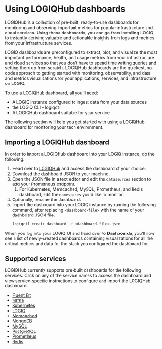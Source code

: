 # Using LOGIQHub dashboards

LOGIQHub is a collection of pre-built, ready-to-use dashboards for monitoring and observing important metrics for popular infrastructure and cloud services. Using these dashboards, you can go from installing LOGIQ to instantly deriving valuable and actionable insights from logs and metrics from your infrastructure services.

LOGIQ dashboards are preconfigured to extract, plot, and visualize the most important performance, health, and usage metrics from your infrastructure and cloud services so that you don’t have to spend time writing queries and setting them up from scratch. LOGIQHub dashboards are the quickest, no-code approach to getting started with monitoring, observability, and data and metrics visualizations for your applications, services, and infrastructure on LOGIQ.

To use a LOGIQHub dashboard, all you’ll need:

- A LOGIQ instance configured to ingest data from your data sources
- the LOGIQ CLI – logiqctl
- A LOGIQHub dashboard suitable for your service

The following section will help you get started with using a LOGIQHub dashboard for monitoring your tech environment.

## Importing a LOGIQHub dashboard

In order to import a LOGIQHub dashboard into your LOGIQ instance, do the following:

1. Head over to [LOGIQHub](https://logiqhub.logiq.ai/) and access the dashboard of your choice. 
2. Download the dashboard JSON to your machine. 
3. Open the JSON file in a text editor and edit the `datasources` section to add your Prometheus endpoint. 
    1. For Kubernetes, Memcached, MySQL, Prometheus, and Redis dashboard, edit the `namespaces` you'd like to monitor. 
4. Optionally, rename the dashboard. 
5. Import the dashboard into your LOGIQ instance by running the following command, after replacing `<dashboard-file>` with the name of your dashboard JSON file. 
    ```bash
    logiqctl create dashboard -f <dashboard-file>.json
    ```

When you log into your LOGIQ UI and head over to **Dashboards**, you’ll now see a list of newly-created dashboards containing visualizations for all the critical metrics and data for the stack you configured the dashboard for. 

## Supported services

LOGIQHub currently supports pre-built dashboards for the following services. Click on any of the service names to access the dashboard and view service-specific instructions to configure and import the LOGIQHub dashboard. 

- [Fluent Bit](https://github.com/logiqai/logiqhub/tree/master/fluent-bit)
- [Kafka](https://github.com/logiqai/logiqhub/tree/master/kafka)
- [Kubernetes](https://github.com/logiqai/logiqhub/tree/master/kubernetes)
- [LOGIQ](https://github.com/logiqai/logiqhub/tree/master/logiq)
- [Memcached](https://github.com/logiqai/logiqhub/tree/master/memcached)
- [MongoDB](https://github.com/logiqai/logiqhub/tree/master/mongodb)
- [MySQL](https://github.com/logiqai/logiqhub/tree/master/mysql)
- [PostgreSQL](https://github.com/logiqai/logiqhub/tree/master/postgresql)
- [Prometheus](https://github.com/logiqai/logiqhub/tree/master/prometheus)
- [Redis](https://github.com/logiqai/logiqhub/tree/master/redis)

